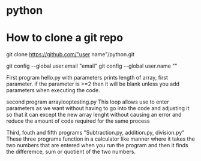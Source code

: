 # python

# How to clone a git repo
git clone https://github.com/"user name"/python.git

git config --global user.email "email"
git config --global user.name ""

First program hello.py with parameters
prints length of array, first parameter. if the parameter is >=2 then it will be blank unless you add parameters when executing the code.

second program arraylooptesting.py 
This loop allows use to enter parameters as we want without having to go into the code and adjusting it so that it can except the new array lenght without causing an error and reduce the amount of code required for the same process

Third, fouth and fifth programs "Subtraction.py, addition.py, division.py"
These three programs function in a calculator like manner where it takes the two numbers that are entered when you run the program and then it finds the differemce, sum or quotient of the two numbers.

